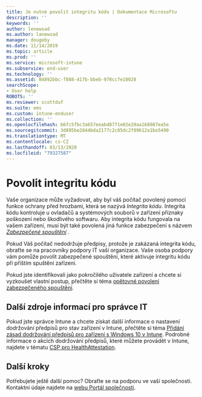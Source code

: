 ```yaml
---
title: Je nutné povolit integritu kódu | Dokumentace Microsoftu
description: ''
keywords: ''
author: lenewsad
ms.author: lanewsad
manager: dougeby
ms.date: 11/14/2019
ms.topic: article
ms.prod: ''
ms.service: microsoft-intune
ms.subservice: end-user
ms.technology: ''
ms.assetid: 84892bbc-f888-417b-bbeb-978cc7e10028
searchScope:
- User help
ROBOTS: ''
ms.reviewer: scottduf
ms.suite: ems
ms.custom: intune-enduser
ms.collection: ''
ms.openlocfilehash: b6fc5fbc3a657eeabd8771e02e20aa168987ea5e
ms.sourcegitcommit: 3d895be2844bda2177c2c85dc2f09612a1be5490
ms.translationtype: MT
ms.contentlocale: cs-CZ
ms.lasthandoff: 03/13/2020
ms.locfileid: "79327587"
---
```

# <a name="enable-code-integrity"></a>Povolit integritu kódu

Vaše organizace může vyžadovat, aby byl váš počítač povolený pomocí funkce ochrany před hrozbami, která se nazývá *Integrita kódu*. Integrita kódu kontroluje u ovladačů a systémových souborů v zařízení příznaky poškození nebo škodlivého softwaru. Aby integrita kódu fungovala na vašem zařízení, musí být také povolená jiná funkce zabezpečení s názvem [*Zabezpečené spouštění*](https://docs.microsoft.com/windows/security/information-protection/secure-the-windows-10-boot-process#secure-boot) .

Pokud Váš počítač nedodržuje předpisy, protože je zakázaná integrita kódu, obraťte se na pracovníky podpory IT vaší organizace. Vaše osoba podpory vám pomůže povolit zabezpečené spouštění, které aktivuje integritu kódu při příštím spuštění zařízení. 

Pokud jste identifikovali jako pokročilého uživatele zařízení a chcete si vyzkoušet vlastní postup, přečtěte si téma [opětovné povolení zabezpečeného spouštění](https://docs.microsoft.com/windows-hardware/manufacture/desktop/disabling-secure-boot#re-enable-secure-boot).

## <a name="additional-resources-for-it-administrators"></a>Další zdroje informací pro správce IT

Pokud jste správce Intune a chcete získat další informace o nastavení dodržování předpisů pro stav zařízení v Intune, přečtěte si téma [Přidání zásad dodržování předpisů pro zařízení s Windows 10 v Intune](https://docs.microsoft.com/intune/protect/compliance-policy-create-windows). Podrobné informace o akcích dodržování předpisů, které můžete provádět v Intune, najdete v tématu [CSP pro HealthAttestation](https://docs.microsoft.com/windows/client-management/mdm/healthattestation-csp#step-8-take-appropriate-policy-action-based-on-evaluation-results).  

## <a name="next-steps"></a>Další kroky

Potřebujete ještě další pomoc? Obraťte se na podporu ve vaší společnosti. Kontaktní údaje najdete na [webu Portál společnosti](https://go.microsoft.com/fwlink/?linkid=2010980).
